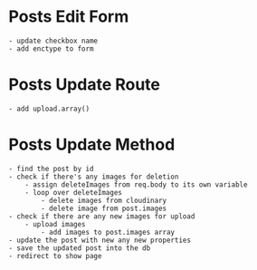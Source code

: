 # Posts Edit Form

    - update checkbox name
    - add enctype to form

# Posts Update Route

    - add upload.array()

# Posts Update Method

    - find the post by id
    - check if there's any images for deletion
    	- assign deleteImages from req.body to its own variable
    	- loop over deleteImages
    		- delete images from cloudinary
    		- delete image from post.images
    - check if there are any new images for upload
    	- upload images
    		- add images to post.images array
    - update the post with new any new properties
    - save the updated post into the db
    - redirect to show page
